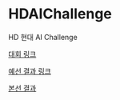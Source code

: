 # HDAIChallenge

HD 현대 AI Challenge

[대회 링크](https://dacon.io/competitions/official/236158/overview/description)

[예선 결과 링크](https://dacon.io/competitions/official/236158/leaderboard)

[본선 결과]()
